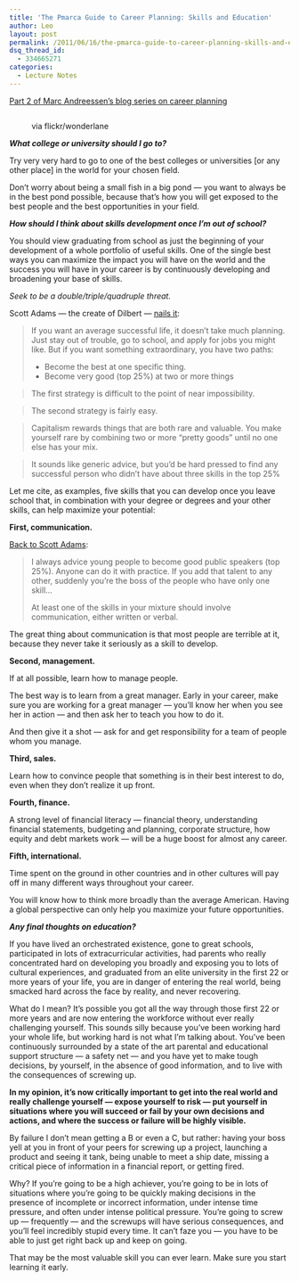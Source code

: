 ```yaml
---
title: 'The Pmarca Guide to Career Planning: Skills and Education'
author: Leo
layout: post
permalink: /2011/06/16/the-pmarca-guide-to-career-planning-skills-and-education/
dsq_thread_id:
  - 334665271
categories:
  - Lecture Notes
---
```

[Part 2 of Marc Andreessen&#8217;s blog series on career planning][1]<figure id="attachment_332" style="width: 640px" class="wp-caption aligncenter">

[<img class="size-full wp-image-332" title="Suzzallo Library" src="http://i2.wp.com/leogau.org/blog/wp-content/uploads/2011/06/3308971616_6ff2d8b2b3_z.jpg?fit=640%2C426" alt="" data-recalc-dims="1" />][2]<figcaption class="wp-caption-text">via flickr/wonderlane</figcaption></figure> 

***What college or university should I go to?***

Try very very hard to go to one of the best colleges or universities [or any other place] in the world for your chosen field.

Don&#8217;t worry about being a small fish in a big pond &#8212; you want to always be in the best pond possible, because that&#8217;s how you will get exposed to the best people and the best opportunities in your field.

***How should I think about skills development once I&#8217;m out of school?***

You should view graduating from school as just the beginning of your development of a whole portfolio of useful skills. One of the single best ways you can maximize the impact you will have on the world and the success you will have in your career is by continuously developing and broadening your base of skills.

*Seek to be a double/triple/quadruple threat.*

Scott Adams &#8212; the create of Dilbert &#8212; [nails it][3]:

> If you want an average successful life, it doesn&#8217;t take much planning. Just stay out of trouble, go to school, and apply for jobs you might like. But if you want something extraordinary, you have two paths:
> 
>   * Become the best at one specific thing.
>   * Become very good (top 25%) at two or more things

> The first strategy is difficult to the point of near impossibility.

> The second strategy is fairly easy.

> Capitalism rewards things that are both rare and valuable. You make yourself rare by combining two or more &#8220;pretty goods&#8221; until no one else has your mix.

> It sounds like generic advice, but you&#8217;d be hard pressed to find any successful person who didn&#8217;t have about three skills in the top 25%

Let me cite, as examples, five skills that you can develop once you leave school that, in combination with your degree or degrees and your other skills, can help maximize your potential:

**First, communication.**

[Back to Scott Adams][3]:

> I always advice young people to become good public speakers (top 25%). Anyone can do it with practice. If you add that talent to any other, suddenly you&#8217;re the boss of the people who have only one skill&#8230;
> 
> At least one of the skills in your mixture should involve communication, either written or verbal.

The great thing about communication is that most people are terrible at it, because they never take it seriously as a skill to develop.

**Second, management.**

If at all possible, learn how to manage people.

The best way is to learn from a great manager. Early in your career, make sure you are working for a great manager &#8212; you&#8217;ll know her when you see her in action &#8212; and then ask her to teach you how to do it.

And then give it a shot &#8212; ask for and get responsibility for a team of people whom you manage.

**Third, sales.**

Learn how to convince people that something is in their best interest to do, even when they don&#8217;t realize it up front.

**Fourth, finance.**

A strong level of financial literacy &#8212; financial theory, understanding financial statements, budgeting and planning, corporate structure, how equity and debt markets work &#8212; will be a huge boost for almost any career.

**Fifth, international.**

Time spent on the ground in other countries and in other cultures will pay off in many different ways throughout your career.

You will know how to think more broadly than the average American. Having a global perspective can only help you maximize your future opportunities.

***Any final thoughts on education?***

If you have lived an orchestrated existence, gone to great schools, participated in lots of extracurricular activities, had parents who really concentrated hard on developing you broadly and exposing you to lots of cultural experiences, and graduated from an elite university in the first 22 or more years of your life, you are in danger of entering the real world, being smacked hard across the face by reality, and never recovering.

What do I mean? It&#8217;s possible you got all the way through those first 22 or more years and are now entering the workforce without ever really challenging yourself. This sounds silly because you&#8217;ve been working hard your whole life, but working hard is not what I&#8217;m talking about. You&#8217;ve been continuously surrounded by a state of the art parental and educational support structure &#8212; a safety net &#8212; and you have yet to make tough decisions, by yourself, in the absence of good information, and to live with the consequences of screwing up.

**In my opinion, it&#8217;s now critically important to get into the real world and really challenge yourself &#8212; expose yourself to risk &#8212; put yourself in situations where you will succeed or fail by your own decisions and actions, and where the success or failure will be highly visible.**

By failure I don&#8217;t mean getting a B or even a C, but rather: having your boss yell at you in front of your peers for screwing up a project, launching a product and seeing it tank, being unable to meet a ship date, missing a critical piece of information in a financial report, or getting fired.

Why? If you&#8217;re going to be a high achiever, you&#8217;re going to be in lots of situations where you&#8217;re going to be quickly making decisions in the presence of incomplete or incorrect information, under intense time pressure, and often under intense political pressure. You&#8217;re going to screw up &#8212; frequently &#8212; and the screwups will have serious consequences, and you&#8217;ll feel incredibly stupid every time. It can&#8217;t faze you &#8212; you have to be able to just get right back up and keep on going.

That may be the most valuable skill you can ever learn. Make sure you start learning it early.

 [1]: http://pmarca-archive.posterous.com/the-pmarca-guide-to-career-planning-part-2-sk
 [2]: http://i1.wp.com/leogau.org/blog/wp-content/uploads/2011/06/3308971616_6ff2d8b2b3_z.jpg
 [3]: http://dilbertblog.typepad.com/the_dilbert_blog/2007/07/career-advice.html "Career Advice"